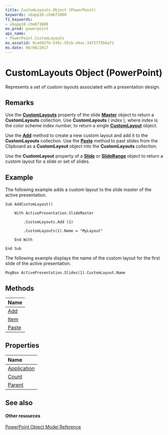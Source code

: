 ```yaml
---
title: CustomLayouts Object (PowerPoint)
keywords: vbapp10.chm671000
f1_keywords:
- vbapp10.chm671000
ms.prod: powerpoint
api_name:
- PowerPoint.CustomLayouts
ms.assetid: 9ce682fb-545c-55cb-e9ac-3475f7556af1
ms.date: 06/08/2017
---
```



# CustomLayouts Object (PowerPoint)

Represents a set of custom layouts associated with a presentation design.


## Remarks

Use the  **[CustomLayouts](http://msdn.microsoft.com/library/8364388f-71be-c6b7-5ab0-4150e6f62feb%28Office.15%29.aspx)** property of the slide **[Master](PowerPoint.Master.md)** object to return a **CustomLayouts** collection. Use **CustomLayouts** ( _index_ ), where index is the color scheme index number, to return a single **[CustomLayout](PowerPoint.CustomLayout.md)** object.

Use the  **[Add](http://msdn.microsoft.com/library/d22dc23a-cb03-ab32-fd27-e360377369a9%28Office.15%29.aspx)** method to create a new custom layout and add it to the **CustomLayouts** collection. Use the **[Paste](http://msdn.microsoft.com/library/d4fcd2db-3d6b-0c59-6ea3-f9aadf90ed04%28Office.15%29.aspx)** method to past slides from the Clipboard as a **CustomLayout** object into the **CustomLayouts** collection.

Use the  **CustomLayout** property of a **[Slide](PowerPoint.Slide.md)** or **[SlideRange](http://msdn.microsoft.com/library/440ab59d-744a-209f-bf28-d0acd3a21e1a%28Office.15%29.aspx)** object to return a custom layout for a slide or set of slides.


## Example

The following example adds a custom layout to the slide master of the active presentation.


```
Sub AddCustomLayout()

    With ActivePresentation.SlideMaster

        .CustomLayouts.Add (1)

        .CustomLayouts(1).Name = "MyLayout"

    End With

End Sub
```

The following example displays the name of the custom layout for the first slide of the active presentation.




```
MsgBox ActivePresentation.Slides(1).CustomLayout.Name
```


## Methods



|**Name**|
|:-----|
|[Add](http://msdn.microsoft.com/library/d22dc23a-cb03-ab32-fd27-e360377369a9%28Office.15%29.aspx)|
|[Item](http://msdn.microsoft.com/library/1b88423a-0dc4-d45e-fe54-ee6ab6acfc62%28Office.15%29.aspx)|
|[Paste](http://msdn.microsoft.com/library/d4fcd2db-3d6b-0c59-6ea3-f9aadf90ed04%28Office.15%29.aspx)|

## Properties



|**Name**|
|:-----|
|[Application](http://msdn.microsoft.com/library/56cea099-6d63-c0f7-6af2-c74a649ecb83%28Office.15%29.aspx)|
|[Count](http://msdn.microsoft.com/library/9267940e-244b-6f22-a517-2ec5728f40fa%28Office.15%29.aspx)|
|[Parent](http://msdn.microsoft.com/library/90d228bc-edc3-2911-3629-892843970746%28Office.15%29.aspx)|

## See also


#### Other resources


[PowerPoint Object Model Reference](http://msdn.microsoft.com/library/00acd64a-5896-0459-39af-98df2849849e%28Office.15%29.aspx)
